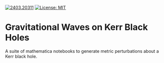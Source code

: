 [![2403.20311](https://img.shields.io/badge/arXiv-2403.20311-b31b1b.svg)](https://arxiv.org/abs/2403.20311) [![License: MIT](https://img.shields.io/badge/License-MIT-yellow.svg)](https://github.com/Metric-Reconstruction/metric-reconstruction/blob/main/LICENSE)
# Gravitational Waves on Kerr Black Holes  

A suite of mathematica notebooks to generate metric perturbations about a Kerr black hole.
